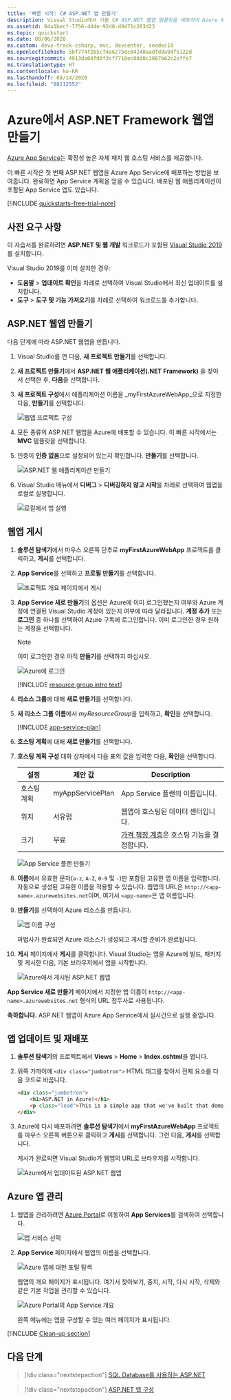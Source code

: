 ```yaml
---
title: '빠른 시작: C# ASP.NET 앱 만들기'
description: Visual Studio에서 기본 C# ASP.NET 웹앱 템플릿을 배포하여 Azure App Service에서 웹앱을 실행하는 방법을 알아봅니다.
ms.assetid: 04a1becf-7756-4d4e-92d8-d9471c263d23
ms.topic: quickstart
ms.date: 08/06/2020
ms.custom: devx-track-csharp, mvc, devcenter, seodec18
ms.openlocfilehash: 5bf774f2b5cf4a6275dc04248aadfd9a94f5122d
ms.sourcegitcommit: 4913da04fd0f3cf7710ec08d0c1867b62c2effe7
ms.translationtype: HT
ms.contentlocale: ko-KR
ms.lasthandoff: 08/14/2020
ms.locfileid: "88212552"
---
```

# <a name="create-an-aspnet-framework-web-app-in-azure"></a>Azure에서 ASP.NET Framework 웹앱 만들기

[Azure App Service](overview.md)는 확장성 높은 자체 패치 웹 호스팅 서비스를 제공합니다.

이 빠른 시작은 첫 번째 ASP.NET 웹앱을 Azure App Service에 배포하는 방법을 보여줍니다. 완료하면 App Service 계획을 얻을 수 있습니다. 배포된 웹 애플리케이션이 포함된 App Service 앱도 있습니다.

[!INCLUDE [quickstarts-free-trial-note](../../includes/quickstarts-free-trial-note.md)]

## <a name="prerequisites"></a>사전 요구 사항

이 자습서를 완료하려면 **ASP.NET 및 웹 개발** 워크로드가 포함된 <a href="https://www.visualstudio.com/downloads/" target="_blank">Visual Studio 2019</a>를 설치합니다.

Visual Studio 2019를 이미 설치한 경우:

- **도움말** > **업데이트 확인**을 차례로 선택하여 Visual Studio에서 최신 업데이트를 설치합니다.
- **도구** > **도구 및 기능 가져오기**를 차례로 선택하여 워크로드를 추가합니다.

## <a name="create-an-aspnet-web-app"></a>ASP.NET 웹앱 만들기<a name="create-and-publish-the-web-app"></a>

다음 단계에 따라 ASP.NET 웹앱을 만듭니다.

1. Visual Studio를 연 다음, **새 프로젝트 만들기**를 선택합니다.

2. **새 프로젝트 만들기**에서 **ASP.NET 웹 애플리케이션(.NET Framework)** 을 찾아서 선택한 후, **다음**을 선택합니다.

3. **새 프로젝트 구성**에서 애플리케이션 이름을 _myFirstAzureWebApp_으로 지정한 다음, **만들기**를 선택합니다.

   ![웹앱 프로젝트 구성](./media/quickstart-dotnet-framework/configure-web-app-project-framework.png)

4. 모든 종류의 ASP.NET 웹앱을 Azure에 배포할 수 있습니다. 이 빠른 시작에서는 **MVC** 템플릿을 선택합니다.

5. 인증이 **인증 없음**으로 설정되어 있는지 확인합니다. **만들기**를 선택합니다.

   ![ASP.NET 웹 애플리케이션 만들기](./media/quickstart-dotnet-framework/select-mvc-template-vs2019.png)

6. Visual Studio 메뉴에서 **디버그** > **디버깅하지 않고 시작**을 차례로 선택하여 웹앱을 로컬로 실행합니다.

   ![로컬에서 앱 실행](./media/quickstart-dotnet-framework/local-web-app.png)

## <a name="publish-your-web-app"></a>웹앱 <a name="launch-the-publish-wizard"></a> 게시

1. **솔루션 탐색기**에서 마우스 오른쪽 단추로 **myFirstAzureWebApp** 프로젝트를 클릭하고, **게시**를 선택합니다.

1. **App Service**를 선택하고 **프로필 만들기**를 선택합니다.

   ![프로젝트 개요 페이지에서 게시](./media/quickstart-dotnet-framework/publish-app-framework-vs2019.png)

1. **App Service 새로 만들기**의 옵션은 Azure에 이미 로그인했는지 여부와 Azure 계정에 연결된 Visual Studio 계정이 있는지 여부에 따라 달라집니다. **계정 추가** 또는 **로그인** 중 하나를 선택하여 Azure 구독에 로그인합니다. 이미 로그인한 경우 원하는 계정을 선택합니다.

   > [!NOTE]
   > 이미 로그인한 경우 아직 **만들기**를 선택하지 마십시오.
   >
   >

   ![Azure에 로그인](./media/quickstart-dotnet-framework/sign-in-azure-framework-vs2019.png)

   [!INCLUDE [resource group intro text](../../includes/resource-group.md)]

1. **리소스 그룹**에 대해 **새로 만들기**를 선택합니다.

1. **새 리소스 그룹 이름**에서 *myResourceGroup*을 입력하고, **확인**을 선택합니다.

   [!INCLUDE [app-service-plan](../../includes/app-service-plan.md)]

1. **호스팅 계획**에 대해 **새로 만들기**를 선택합니다.

1. **호스팅 계획 구성** 대화 상자에서 다음 표의 값을 입력한 다음, **확인**을 선택합니다.

   | 설정 | 제안 값 | Description |
   |-|-|-|
   | 호스팅 계획| myAppServicePlan | App Service 플랜의 이름입니다. |
   | 위치 | 서유럽 | 웹앱이 호스팅된 데이터 센터입니다. |
   | 크기 | 무료 | [가격 책정 계층](https://azure.microsoft.com/pricing/details/app-service/?ref=microsoft.com&utm_source=microsoft.com&utm_medium=docs&utm_campaign=visualstudio)은 호스팅 기능을 결정합니다. |

   ![App Service 플랜 만들기](./media/quickstart-dotnet-framework/app-service-plan-framework-vs2019.png)

1. **이름**에서 유효한 문자(`a-z`, `A-Z`, `0-9` 및 `-`)만 포함된 고유한 앱 이름을 입력합니다. 자동으로 생성된 고유한 이름을 적용할 수 있습니다. 웹앱의 URL은 `http://<app-name>.azurewebsites.net`이며, 여기서 `<app-name>`은 앱 이름입니다.

2. **만들기**를 선택하여 Azure 리소스를 만듭니다.

   ![앱 이름 구성](./media/quickstart-dotnet-framework/web-app-name-framework-vs2019.png)

    마법사가 완료되면 Azure 리소스가 생성되고 게시할 준비가 완료됩니다.

3. **게시** 페이지에서 **게시**를 클릭합니다. Visual Studio는 앱을 Azure에 빌드, 패키지 및 게시한 다음, 기본 브라우저에서 앱을 시작합니다.

    ![Azure에서 게시된 ASP.NET 웹앱](./media/quickstart-dotnet-framework/published-azure-web-app.png)

**App Service 새로 만들기** 페이지에서 지정한 앱 이름이 `http://<app-name>.azurewebsites.net` 형식의 URL 접두사로 사용됩니다.

**축하합니다.** ASP.NET 웹앱이 Azure App Service에서 실시간으로 실행 중입니다.

## <a name="update-the-app-and-redeploy"></a>앱 업데이트 및 재배포

1. **솔루션 탐색기**의 프로젝트에서 **Views** > **Home** > **Index.cshtml**을 엽니다.

1. 위쪽 가까이에 `<div class="jumbotron">` HTML 태그를 찾아서 전체 요소를 다음 코드로 바꿉니다.

   ```html
   <div class="jumbotron">
       <h1>ASP.NET in Azure!</h1>
       <p class="lead">This is a simple app that we've built that demonstrates how to deploy a .NET app to Azure App Service.</p>
   </div>
   ```

1. Azure에 다시 배포하려면 **솔루션 탐색기**에서 **myFirstAzureWebApp** 프로젝트를 마우스 오른쪽 버튼으로 클릭하고 **게시**를 선택합니다. 그런 다음, **게시**를 선택합니다.

    게시가 완료되면 Visual Studio가 웹앱의 URL로 브라우저를 시작합니다.

    ![Azure에서 업데이트된 ASP.NET 웹앱](./media/quickstart-dotnet-framework/updated-azure-web-app.png)

## <a name="manage-the-azure-app"></a>Azure 앱 관리

1. 웹앱을 관리하려면 [Azure Portal](https://portal.azure.com)로 이동하여 **App Services**를 검색하여 선택합니다.

   ![앱 서비스 선택](./media/quickstart-dotnet-framework/app-services.png)

2. **App Service** 페이지에서 웹앱의 이름을 선택합니다.

   ![Azure 앱에 대한 포털 탐색](./media/quickstart-dotnet-framework/access-portal-framework-vs2019.png)

   웹앱의 개요 페이지가 표시됩니다. 여기서 찾아보기, 중지, 시작, 다시 시작, 삭제와 같은 기본 작업을 관리할 수 있습니다.

   ![Azure Portal의 App Service 개요](./media/quickstart-dotnet-framework/web-app-general-framework-vs2019.png)

   왼쪽 메뉴에는 앱을 구성할 수 있는 여러 페이지가 표시됩니다.

[!INCLUDE [Clean-up section](../../includes/clean-up-section-portal.md)]

## <a name="next-steps"></a>다음 단계

> [!div class="nextstepaction"]
> [SQL Database를 사용하는 ASP.NET](app-service-web-tutorial-dotnet-sqldatabase.md)

> [!div class="nextstepaction"]
> [ASP.NET 앱 구성](configure-language-dotnet-framework.md)

